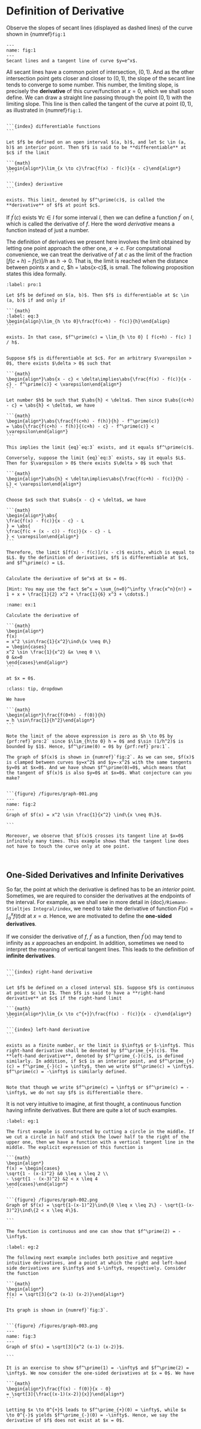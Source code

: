 # Definition of Derivative

Observe the slopes of secant lines (displayed as dashed lines) of the curve shown in {numref}`fig:1`
```{figure} /figures/secant-lines-and-a-tangent-line.png
---
name: fig:1
---
Secant lines and a tangent line of curve $y=e^x$.

```

All secant lines have a common point of intersection, $(0, 1)$. And as the other intersection point gets closer and closer to $(0, 1)$, the slope of the secant line tends to converge to some number. This number, the limiting slope, is precisely the **derivative** of this curve/function at $x=0$, which we shall soon define. We can draw a straight line passing through the point $(0,1)$ with the limiting slope. This line is then called the tangent of the curve at point $(0,1)$, as illustrated in {numref}`fig:1`.


````{prf:definition}

```{index} differentiable functions
```

Let $f$ be defined on an open interval $(a, b)$, and let $c \in (a, b)$ an interior point. Then $f$ is said to be **differentiable** at $c$ if the limit

```{math}
\begin{align*}\lim_{x \to c}\frac{f(x) - f(c)}{x - c}\end{align*}
```

```{index} derivative
```

exists. This limit, denoted by $f^\prime(c)$, is called the **derivative** of $f$ at point $c$.

````

If $f^\prime(c)$ exists $\forall c \in I$ for some interval $I$, then we can define a function $f^\prime$ on $I$, which is called the derivative of $f$. Here the word *derivative* means a function instead of just a number.


The definition of derivatives we present here involves the limit obtained by letting one point approach the other one, $x \to c$. For computational convenience, we can treat the derivative of $f$ at $c$ as the limit of the fraction $[ f(c+h) - f(c) ] / h$ as $h \to 0$. That is, the limit is reached when the distance between points $x$ and $c$, $h = \abs{x-c}$, is small. The following proposition states this idea formally.


````{prf:proposition}
:label: pro:1

Let $f$ be defined on $(a, b)$. Then $f$ is differentiable at $c \in (a, b)$ if and only if

```{math}
:label: eq:3
\begin{align}\lim_{h \to 0}\frac{f(c+h) - f(c)}{h}\end{align}
```

exists. In that case, $f^\prime(c) = \lim_{h \to 0} [ f(c+h) - f(c) ] / h$.

````

````{prf:proof}

Suppose $f$ is differentiable at $c$. For an arbitrary $\varepsilon > 0$, there exists $\delta > 0$ such that

```{math}
\begin{align*}\abs{x - c} < \delta\implies\abs{\frac{f(x) - f(c)}{x - c} - f^\prime(c)} < \varepsilon\end{align*}
```

Let number $h$ be such that $\abs{h} < \delta$. Then since $\abs{(c+h) - c} = \abs{h} < \delta$, we have

```{math}
\begin{align*}\abs{\frac{f(c+h) - f(h)}{h} - f^\prime(c)}
= \abs{\frac{f(c+h) - f(h)}{(c+h) - c} - f^\prime(c)} < \varepsilon\end{align*}
```

This implies the limit {eq}`eq:3` exists, and it equals $f^\prime(c)$.

Conversely, suppose the limit {eq}`eq:3` exists, say it equals $L$. Then for $\varepsilon > 0$ there exists $\delta > 0$ such that

```{math}
\begin{align*}\abs{h} < \delta\implies\abs{\frac{f(c+h) - f(c)}{h} - L} < \varepsilon\end{align*}
```

Choose $x$ such that $\abs{x - c} < \delta$, we have

```{math}
\begin{align*}\abs{
\frac{f(x) - f(c)}{x - c} - L
} = \abs{
\frac{f(c + (x - c)) - f(c)}{x - c} - L
} < \varepsilon\end{align*}
```

Therefore, the limit $[f(x) - f(c)]/(x - c)$ exists, which is equal to $L$. By the definition of derivatives, $f$ is differentiable at $c$, and $f^\prime(c) = L$.

````

````{admonition} Exercise 4.1

Calculate the derivative of $e^x$ at $x = 0$.

[Hint: You may use the fact $e^x = \sum_{n=0}^\infty \frac{x^n}{n!} =  1 + x + \frac{1}{2} x^2 + \frac{1}{6} x^3 + \cdots$.]
````

````{admonition} Exercise 4.2
:name: ex:1

Calculate the derivative of

```{math}
\begin{align*}
f(x)
= x^2 \sin\frac{1}{x^2}\ind\{x \neq 0\}
= \begin{cases}
x^2 \sin \frac{1}{x^2} &x \neq 0 \\
0 &x=0
\end{cases}\end{align*}
```

at $x = 0$.

````

````{admonition} Solution
:class: tip, dropdown

We have

```{math}
\begin{align*}\frac{f(0+h) - f(0)}{h}
= h \sin\frac{1}{h^2}\end{align*}
```

Note the limit of the above expression is zero as $h \to 0$ by {prf:ref}`pro:2` since $\lim_{h\to 0} h = 0$ and $\sin (1/h^2)$ is bounded by $1$. Hence, $f^\prime(0) = 0$ by {prf:ref}`pro:1`.

The graph of $f(x)$ is shown in {numref}`fig:2`. As we can see, $f(x)$ is clamped between curves $y=x^2$ and $y=-x^2$ with the same tangents $y=0$ at $x=0$. And we have shown $f^\prime(0)=0$, which means that the tangent of $f(x)$ is also $y=0$ at $x=0$. What conjecture can you make?


```{figure} /figures/graph-001.png
---
name: fig:2
---
Graph of $f(x) = x^2 \sin \frac{1}{x^2} \ind\{x \neq 0\}$.

```

Moreover, we observe that $f(x)$ crosses its tangent line at $x=0$ infinitely many times. This example shows that the tangent line does not have to touch the curve only at one point.

````

```{index} one-sided derivatives
```

```{index} infinite derivative
```
## One-Sided Derivatives and Infinite Derivatives

So far, the point at which the derivative is defined has to be an *interior* point. Sometimes, we are required to consider the derivatives at the endpoints of the interval. For example, as we shall see in more detail in {doc}`/Riemann-Stieltjes Integral/index`, we need to take the derivative of function $F(x) = \int_a^x f(t) \mathrm{d}t$ at $x=a$. Hence, we are motivated to define the **one-sided derivatives**.

If we consider the derivative of $f$, $f^\prime$ as a function, then $f^\prime(x)$ may tend to infinity as $x$ approaches an endpoint. In addition, sometimes we need to interpret the meaning of vertical tangent lines. This leads to the definition of **infinite derivatives**.


````{prf:definition}

```{index} right-hand derivative
```

Let $f$ be defined on a closed interval $I$. Suppose $f$ is continuous at point $c \in I$. Then $f$ is said to have a **right-hand derivative** at $c$ if the right-hand limit

```{math}
\begin{align*}\lim_{x \to c^{+}}\frac{f(x) - f(c)}{x - c}\end{align*}
```

```{index} left-hand derivative
```

exists as a finite number, or the limit is $\infty$ or $-\infty$. This right-hand derivative shall be denoted by $f^\prime_{+}(c)$. The **left-hand derivative**, denoted by $f^\prime_{-}(c)$, is defined similarly. In addition, if $c$ is an interior point, and $f^\prime_{+}(c) = f^\prime_{-}(c) = \infty$, then we write $f^\prime(c) = \infty$. $f^\prime(c) = -\infty$ is similarly defined.

````

````{prf:remark}

Note that though we write $f^\prime(c) = \infty$ or $f^\prime(c) = -\infty$, we do not say $f$ is differentiable there.

````

It is not very intuitive to imagine, at first thought, a continuous function having infinite derivatives. But there are quite a lot of such examples.


````{prf:example}
:label: eg:1

The first example is constructed by cutting a circle in the middle. If we cut a circle in half and stick the lower half to the right of the upper one, then we have a function with a vertical tangent line in the middle. The explicit expression of this function is

```{math}
\begin{align*}
f(x) = \begin{cases}
\sqrt{1 - (x-1)^2} &0 \leq x \leq 2 \\
- \sqrt{1 - (x-3)^2} &2 < x \leq 4
\end{cases}\end{align*}
```

```{figure} /figures/graph-002.png
Graph of $f(x) = \sqrt{1-(x-1)^2}\ind\{0 \leq x \leq 2\} - \sqrt{1-(x-3)^2}\ind\{2 < x \leq 4\}$.

```

The function is continuous and one can show that $f^\prime(2) = -\infty$.

````

````{prf:example}
:label: eg:2

The following next example includes both positive and negative intuitive derivatives, and a point at which the right and left-hand side derivatives are $\infty$ and $-\infty$, respectively. Consider the function

```{math}
\begin{align*}
f(x) = \sqrt[3]{x^2 (x-1) (x-2)}\end{align*}
```

Its graph is shown in {numref}`fig:3`.


```{figure} /figures/graph-003.png
---
name: fig:3
---
Graph of $f(x) = \sqrt[3]{x^2 (x-1) (x-2)}$.

```

It is an exercise to show $f^\prime(1) = -\infty$ and $f^\prime(2) = \infty$. We now consider the one-sided derivatives at $x = 0$. We have

```{math}
\begin{align*}\frac{f(x) - f(0)}{x - 0}
= \sqrt[3]{\frac{(x-1)(x-2)}{x}}\end{align*}
```

Letting $x \to 0^{+}$ leads to $f^\prime_{+}(0) = \infty$, while $x \to 0^{-}$ yields $f^\prime_{-}(0) = -\infty$. Hence, we say the derivative of $f$ does not exist at $x = 0$.

````
